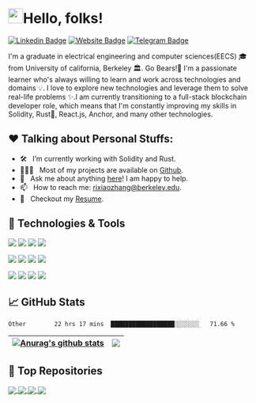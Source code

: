 
<!--
**rixiaozhang/RixiaoZhang** is a ✨ _special_ ✨ repository because its `README.md` (this file) appears on your GitHub profile.

Here are some ideas to get you started:

- 🔭 I’m currently working on ...
- 🌱 I’m currently learning ...
- 👯 I’m looking to collaborate on ...
- 🤔 I’m looking for help with ...
- 💬 Ask me about ...
- 📫 How to reach me: ...
- 😄 Pronouns: ...
- ⚡ Fun fact: ...
-->

<!--
![Header](https://github.com/rixiaozhang/RixiaoZhang/blob/main/testpic1.png "Header")

<p align="center"><a href="https://anuraghazra.github.io"><img width="80%" src="./assets/gh-readme-header.png" /></a></p>

-->

#  <img src="https://raw.githubusercontent.com/MartinHeinz/MartinHeinz/master/wave.gif" width="30px">Hello, folks!
[![Linkedin Badge](https://img.shields.io/badge/-LinkedIn-0e76a8?style=flat-square&logo=Linkedin&logoColor=white)](https://www.linkedin.com/in/rixiao-zhang-b41728220/)
[![Website Badge](https://img.shields.io/badge/Website-3b5998?style=flat-square&logo=google-chrome&logoColor=white)](https://github.com/rixiaozhang)
[![Telegram Badge](https://img.shields.io/badge/-Telegram-0088cc?style=flat-square&logo=Telegram&logoColor=white)](https://t.me/rixiaozhang)

I'm a graduate in electrical engineering and computer sciences(EECS) 🎓 from University of california, Berkeley 🏛. Go Bears!🐻 I'm a passionate learner who's always willing to learn and work across technologies and domains 💡. I love to explore new technologies and leverage them to solve real-life problems ✨.I am currently transitioning to a full-stack blockchain developer role, which means that I'm constantly improving my skills in Solidity, Rust🦀, React.js, Anchor, and many other technologies. 


## ❤️ Talking about Personal Stuffs:

- 🛠 &nbsp; I’m currently working with Solidity and Rust.
- 👨🏻‍💻 &nbsp; Most of my projects are available on [Github](https://github.com/rixiaozhang).
- 💬 &nbsp; Ask me about anything [here](https://t.me/rixiaozhang)! I am happy to help.
- 📫 &nbsp; How to reach me: rixiaozhang@berkeley.edu.
- 📝 &nbsp; Checkout my [Resume](https://github.com/rixiaozhang/Resume/blob/main/Rixiao_Zhang_Resume.PDF).

## 🔧 Technologies & Tools
![](https://img.shields.io/badge/OS-Linux-informational?style=flat&logo=linux&logoColor=white&color=2bbc8a)
![](https://img.shields.io/badge/Code-Solidity-informational?style=flat&logo=cmake&logoColor=white&color=2bbc8a)
![](https://img.shields.io/badge/Code-Rust-informational?style=flat&logo=cmake&logoColor=white&color=2bbc8a)
![](https://img.shields.io/badge/Code-Golang-informational?style=flat&logo=go&logoColor=white&color=2bbc8a)

![](https://img.shields.io/badge/Code-Python-informational?style=flat&logo=python&logoColor=white&color=2bbc8a)
![](https://img.shields.io/badge/Code-C-informational?style=flat&logo=go&logoColor=white&color=2bbc8a)
![](https://img.shields.io/badge/Code-Java-informational?style=flat&logo=go&logoColor=white&color=2bbc8a)
![](https://img.shields.io/badge/Code-SQLite-informational?style=flat&logo=go&logoColor=white&color=2bbc8a)

![](https://img.shields.io/badge/Code-JavaScript-informational?style=flat&logo=go&logoColor=white&color=2bbc8a)
![](https://img.shields.io/badge/Code-HTML-informational?style=flat&logo=go&logoColor=white&color=2bbc8a)
![](https://img.shields.io/badge/Code-CSS-informational?style=flat&logo=go&logoColor=white&color=2bbc8a)
![](https://img.shields.io/badge/Shell-Bash-informational?style=flat&logo=gnu-bash&logoColor=white&color=2bbc8a)


## &#x1f4c8; GitHub Stats

<!--START_SECTION:waka-->

```text
Other        22 hrs 17 mins  ██████████████████░░░░░░░   71.66 %
```

<!--END_SECTION:waka-->

| <a href="https://github.com/anuraghazra/github-readme-stats"><img align="center" src="https://github-readme-stats.vercel.app/api?username=rixiaozhang&show_icons=true&include_all_commits=true&theme=buefy&hide_border=true" alt="Anurag's github stats" /></a> | <a href="https://github.com/anuraghazra/github-readme-stats"><img align="center" src="https://github-readme-stats.vercel.app/api/top-langs/?username=rixiaozhang&hide=javascript,typescript,css,objective-c,shell,scala,ada,makefile,llvm&layout=compact&theme=buefy&hide_border=true" /></a> |
| ------------- | ------------- |


## 🎩 Top Repositories


<a href="https://github.com/rixiaozhang/MyDropbox">
  <img align="center" src="https://github-readme-stats.vercel.app/api/pin/?username=rixiaozhang&repo=MyDropbox&theme=buefy" />
</a>
<a href="https://github.com/rixiaozhang/MyCpu">
  <img align="center" src="https://github-readme-stats.vercel.app/api/pin/?username=rixiaozhang&repo=MyCpu&theme=buefy" />
</a>

<a href="https://github.com/rixiaozhang/MyNumpy">
  <img align="center" src="https://github-readme-stats.vercel.app/api/pin/?username=rixiaozhang&repo=MyNumpy&theme=buefy" />
</a>
<a href="https://github.com/rixiaozhang/MyGit">
  <img align="center" src="https://github-readme-stats.vercel.app/api/pin/?username=rixiaozhang&repo=MyGit&theme=buefy" />
</a>


